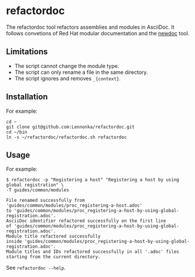 # refactordoc
The refactordoc tool refactors assemblies and modules in AsciiDoc.
It follows convetions of Red Hat modular documentation and the [newdoc](https://github.com/redhat-documentation/newdoc) tool.

## Limitations

* The script cannot change the module type.
* The script can only rename a file in the same directory.
* The script ignores and removes `_{context}`.

## Installation

For example:

```
cd ~
git clone git@github.com:Lennonka/refactordoc.git
cd ~/bin
ln -s ~/refactordoc/refactordoc.sh refactordoc
```

## Usage

For example:

```
$ refactordoc -p "Registering a host" "Registering a host by using global registration" \
-T guides/common/modules

File renamed successfully from 'guides/common/modules/proc_registering-a-host.adoc' 
to 'guides/common/modules/proc_registering-a-host-by-using-global-registration.adoc'.
AsciiDoc identifier refactored successfully on the first line 
of 'guides/common/modules/proc_registering-a-host-by-using-global-registration.adoc'.
Module title refactored successfully 
inside 'guides/common/modules/proc_registering-a-host-by-using-global-registration.adoc'.
Module titles and IDs refactored successfully in all '.adoc' files starting from the current directory.
```

See `refactordoc --help`.
